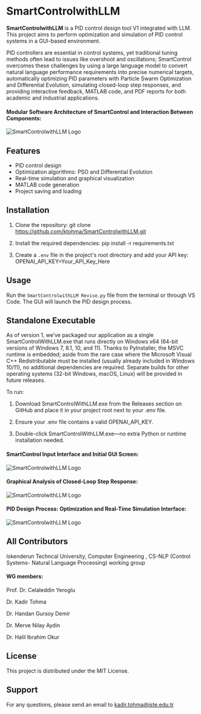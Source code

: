 # SmartControlwithLLM

**SmartControlwithLLM** is a PID control design tool V1 integrated with LLM. This project aims to perform optimization and simulation of PID control systems in a GUI-based environment.

PID controllers are essential in control systems, yet traditional tuning methods often lead to issues like overshoot and oscillations; SmartControl overcomes these challenges by using a large language model to convert natural language performance requirements into precise numerical targets, automatically optimizing PID parameters with Particle Swarm Optimization and Differential Evolution, simulating closed-loop step responses, and providing interactive feedback, MATLAB code, and PDF reports for both academic and industrial applications.

#### Modular Software Architecture of SmartControl and Interaction Between Components:

![SmartControlwithLLM Logo](Software_Architecture.png)


## Features

- PID control design
- Optimization algorithms: PSO and Differential Evolution
- Real-time simulation and graphical visualization
- MATLAB code generation
- Project saving and loading

## Installation

1. Clone the repository:
   git clone https://github.com/ktohma/SmartControlwithLLM.git
   
2. Install the required dependencies:
   pip install -r requirements.txt
   
3. Create a `.env` file in the project's root directory and add your API key:
   OPENAI_API_KEY=Your_API_Key_Here


## Usage

Run the `SmartControlwithLLM Revise.py` file from the terminal or through VS Code. The GUI will launch the PID design process.

## Standalone Executable

As of version 1, we’ve packaged our application as a single SmartControlWithLLM.exe that runs directly on Windows x64 (64-bit versions of Windows 7, 8.1, 10, and 11). Thanks to PyInstaller, the MSVC runtime is embedded; aside from the rare case where the Microsoft Visual C++ Redistributable must be installed (usually already included in Windows 10/11), no additional dependencies are required. Separate builds for other operating systems (32-bit Windows, macOS, Linux) will be provided in future releases.

To run:

1. Download SmartControlWithLLM.exe from the Releases section on GitHub and place it in your project root next to your .env file.

2. Ensure your .env file contains a valid OPENAI_API_KEY.

3. Double-click SmartControlWithLLM.exe—no extra Python or runtime installation needed.

#### SmartControl Input Interface and Initial GUI Screen:
![SmartControlwithLLM Logo](screenshot.png)

#### Graphical Analysis of Closed-Loop Step Response:
![SmartControlwithLLM Logo](screenshot3.png)

#### PID Design Process: Optimization and Real-Time Simulation Interface:

![SmartControlwithLLM Logo](screenshot2.png)

## All Contributors

Iskenderun Techncal University, Computer Engineering , CS-NLP (Control Systems- Natural Language Processing) working group

#### WG members:

Prof. Dr. Celaleddin Yeroglu

Dr. Kadir Tohma

Dr. Handan Gursoy Demir

Dr. Merve Nilay Aydin

Dr. Halil Ibrahim Okur

## License

This project is distributed under the MIT License.

## Support

For any questions, please send an email to kadir.tohma@iste.edu.tr 
